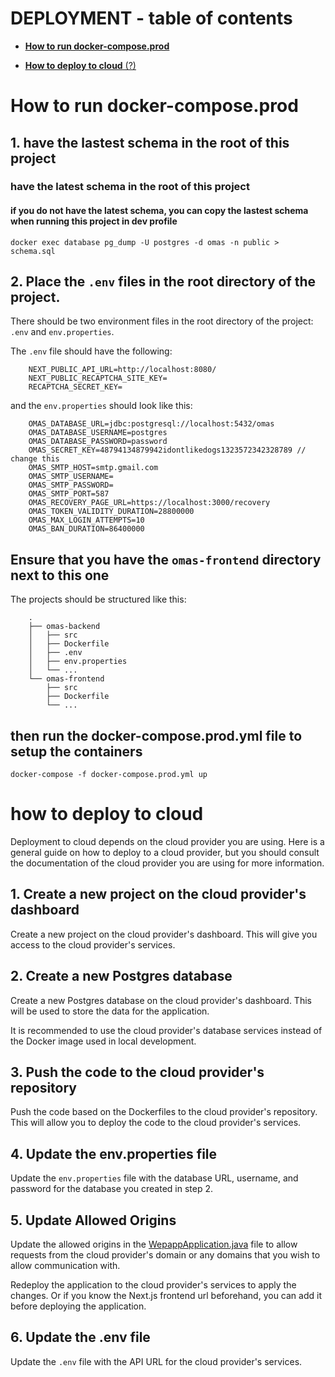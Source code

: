 # DEPLOYMENT - table of contents	 
- [<ins>__How to run docker-compose.prod__</ins>](#how-to-run-docker-compose.prod)

- [<ins>__How to deploy to cloud__</ins> (?)](#how-to-deploy-to-cloud)


# How to run docker-compose.prod

## 1. have the lastest schema in the root of this project

### have the latest schema in the root of this project
#### if you do not have the latest schema, you can copy the lastest schema when running this project in dev profile

    docker exec database pg_dump -U postgres -d omas -n public > schema.sql

## 2.  Place the `.env` files in the root directory of the project.
There should be two environment files in the root directory of the project: `.env` and `env.properties`.

The `.env` file should have the following:

        NEXT_PUBLIC_API_URL=http://localhost:8080/
        NEXT_PUBLIC_RECAPTCHA_SITE_KEY=
        RECAPTCHA_SECRET_KEY=

and the `env.properties` should look like this:

        OMAS_DATABASE_URL=jdbc:postgresql://localhost:5432/omas
        OMAS_DATABASE_USERNAME=postgres
        OMAS_DATABASE_PASSWORD=password
        OMAS_SECRET_KEY=48794134879942idontlikedogs1323572342328789 // change this 
        OMAS_SMTP_HOST=smtp.gmail.com
        OMAS_SMTP_USERNAME=
        OMAS_SMTP_PASSWORD=
        OMAS_SMTP_PORT=587
        OMAS_RECOVERY_PAGE_URL=https://localhost:3000/recovery
        OMAS_TOKEN_VALIDITY_DURATION=28800000
        OMAS_MAX_LOGIN_ATTEMPTS=10
        OMAS_BAN_DURATION=86400000



## Ensure that you have the `omas-frontend` directory next to this one
The projects should be structured like this:

```
    .
    ├── omas-backend
    │   ├── src
    │   ├── Dockerfile
    │   ├── .env
    │   ├── env.properties
    │   └── ...
    └── omas-frontend
        ├── src
        ├── Dockerfile
        └── ...
```
## then run the docker-compose.prod.yml file to setup the containers
`docker-compose -f docker-compose.prod.yml up`

# how to deploy to cloud

Deployment to cloud depends on the cloud provider you are using. Here is a general guide on how to deploy to a cloud provider, but you should consult the documentation of the cloud provider you are using for more information.

## 1. Create a new project on the cloud provider's dashboard
Create a new project on the cloud provider's dashboard. This will give you access to the cloud provider's services.

## 2. Create a new Postgres database
Create a new Postgres database on the cloud provider's dashboard. This will be used to store the data for the application.

It is recommended to use the cloud provider's database services instead of the Docker image used in local development.

## 3. Push the code to the cloud provider's repository
Push the code based on the Dockerfiles to the cloud provider's repository. This will allow you to deploy the code to the cloud provider's services.

## 4. Update the env.properties file
Update the `env.properties` file with the database URL, username, and password for the database you created in step 2.

## 5. Update Allowed Origins
Update the allowed origins in the [WepappApplication.java](..\src\main\java\com\omas\webapp\WebappApplication.java)  file to allow requests from the cloud provider's domain or any domains that you wish to allow communication with.

Redeploy the application to the cloud provider's services to apply the changes. Or if you know the Next.js frontend url beforehand, you can add it before deploying the application.

## 6. Update the .env file
Update the `.env` file with the API URL for the cloud provider's services.

